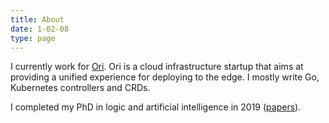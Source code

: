 ```yaml
---
title: About
date: 1-02-08
type: page
---
```


I currently work for [Ori](https://www.ori.co/). Ori is a cloud
infrastructure startup that aims at providing a unified experience for
deploying to the edge. I mostly write Go, Kubernetes controllers and CRDs.

I completed my PhD in logic and artificial intelligence in 2019
([papers](https://scholar.google.com/citations?user=0BrmuaAAAAAJ&hl=en&oi=ao)).
